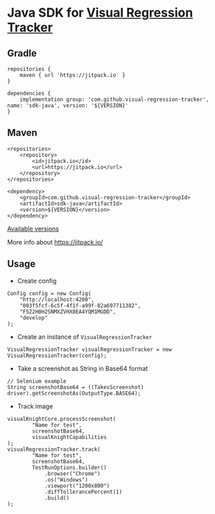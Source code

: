 # Java SDK for [Visual Regression Tracker](https://github.com/Visual-Regression-Tracker/Visual-Regression-Tracker)

## Gradle
```
repositories {
    maven { url 'https://jitpack.io' }
}
```
```
dependencies {
    implementation group: 'com.github.visual-regression-tracker', name: 'sdk-java', version: '${VERSION}'
}
```
## Maven
```
<repositories>
    <repository>
        <id>jitpack.io</id>
        <url>https://jitpack.io</url>
    </repository>
</repositories>
```
```
<dependency>
    <groupId>com.github.visual-regression-tracker</groupId>
    <artifactId>sdk-java</artifactId>
    <version>${VERSION}</version>
</dependency>
```
[Available versions](https://github.com/Visual-Regression-Tracker/sdk-java/releases)

More info about https://jitpack.io/

## Usage
* Create config
```
Config config = new Config(
    "http://localhost:4200",
    "003f5fcf-6c5f-4f1f-a99f-82a697711382",
    "F5Z2H0H2SNMXZVHX0EA4YQM1MGDD",
    "develop"
);
```
* Create an instance of `VisualRegressionTracker`
```
VisualRegressionTracker visualRegressionTracker = new VisualRegressionTracker(config);
```
* Take a screenshot as String in Base64 format
```
// Selenium example
String screenshotBase64 = ((TakesScreenshot) driver).getScreenshotAs(OutputType.BASE64);
```
* Track image
```
visualKnightCore.processScreenshot(
        "Name for test",
        screenshotBase64,
        visualKnightCapabilities
);
visualRegressionTracker.track(
        "Name for test",
        screenshotBase64,
        TestRunOptions.builder()
            .browser("Chrome")
            .os("Windows")
            .viewport("1200x800")
            .diffTollerancePercent(1)
            .build()
);
```
